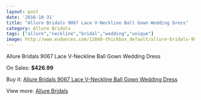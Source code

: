 ```yaml
---
layout: post
date: '2016-10-31'
title: "Allure Bridals 9067 Lace V-Neckline Ball Gown Wedding Dress"
category: Allure Bridals
tags: ["allure","neckline","bridal","wedding","unique"]
image: http://www.eudances.com/11660-thickbox_default/allure-bridals-9067-lace-v-neckline-ball-gown-wedding-dress.jpg
---
```

Allure Bridals 9067 Lace V-Neckline Ball Gown Wedding Dress

On Sales: **$426.99**
<a href="https://www.eudances.com/en/allure-bridals/3687-allure-bridals-9067-lace-v-neckline-ball-gown-wedding-dress.html"><amp-img layout="responsive" width="600" height="600" src="//www.eudances.com/11660-thickbox_default/allure-bridals-9067-lace-v-neckline-ball-gown-wedding-dress.jpg" alt="Allure Bridals 9067 Lace V-Neckline Ball Gown Wedding Dress 0" /></a>
<a href="https://www.eudances.com/en/allure-bridals/3687-allure-bridals-9067-lace-v-neckline-ball-gown-wedding-dress.html"><amp-img layout="responsive" width="600" height="600" src="//www.eudances.com/11661-thickbox_default/allure-bridals-9067-lace-v-neckline-ball-gown-wedding-dress.jpg" alt="Allure Bridals 9067 Lace V-Neckline Ball Gown Wedding Dress 1" /></a>
<a href="https://www.eudances.com/en/allure-bridals/3687-allure-bridals-9067-lace-v-neckline-ball-gown-wedding-dress.html"><amp-img layout="responsive" width="600" height="600" src="//www.eudances.com/11662-thickbox_default/allure-bridals-9067-lace-v-neckline-ball-gown-wedding-dress.jpg" alt="Allure Bridals 9067 Lace V-Neckline Ball Gown Wedding Dress 2" /></a>
<a href="https://www.eudances.com/en/allure-bridals/3687-allure-bridals-9067-lace-v-neckline-ball-gown-wedding-dress.html"><amp-img layout="responsive" width="600" height="600" src="//www.eudances.com/11663-thickbox_default/allure-bridals-9067-lace-v-neckline-ball-gown-wedding-dress.jpg" alt="Allure Bridals 9067 Lace V-Neckline Ball Gown Wedding Dress 3" /></a>

Buy it: [Allure Bridals 9067 Lace V-Neckline Ball Gown Wedding Dress](https://www.eudances.com/en/allure-bridals/3687-allure-bridals-9067-lace-v-neckline-ball-gown-wedding-dress.html "Allure Bridals 9067 Lace V-Neckline Ball Gown Wedding Dress")

View more: [Allure Bridals](https://www.eudances.com/en/2-allure-bridals "Allure Bridals")